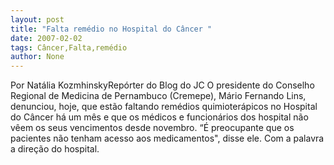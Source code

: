```yaml
---
layout: post
title: "Falta remédio no Hospital do Câncer "
date: 2007-02-02
tags: Câncer,Falta,remédio
author: None
---
```

Por Natália KozmhinskyRepórter do Blog do JC 
O presidente do Conselho Regional de Medicina de Pernambuco (Cremepe), Mário Fernando Lins, denunciou, hoje, que estão faltando remédios quimioterápicos no Hospital do Câncer há um mês e que os médicos e funcionários dos hospital não vêem os seus vencimentos desde novembro. 
“É preocupante que os pacientes não tenham acesso aos medicamentos\", disse ele. Com a palavra a direção do hospital.&nbsp;&nbsp;&nbsp;  